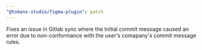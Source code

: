 ```yaml
---
"@tokens-studio/figma-plugin": patch
---
```


Fixes an issue in Gitlab sync where the Initial commit message caused an error due to non-conformance with the user's comapany's commit message rules.
